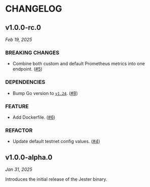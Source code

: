 # CHANGELOG

## v1.0.0-rc.0

*Feb 19, 2025*

### BREAKING CHANGES

- Combine both custom and default Prometheus metrics into one endpoint. ([#5](https://github.com/noble-assets/jester/issues/5))

### DEPENDENCIES

- Bump Go version to [`v1.24`](https://go.dev/doc/go1.24). ([#8](https://github.com/noble-assets/jester/issues/8))

### FEATURE

- Add Dockerfile. ([#6](https://github.com/noble-assets/jester/issues/6))

### REFACTOR

- Update default testnet config values. ([#4](https://github.com/noble-assets/jester/pull/4))

## v1.0.0-alpha.0

*Jan 31, 2025*

Introduces the initial release of the Jester binary.

